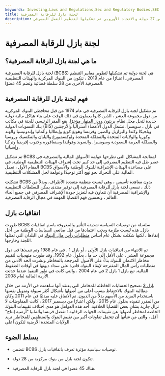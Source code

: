 ```yaml
---
keywords: Investing,Laws and Regulations,Sec and Regulatory Bodies,SEC
title: لجنة بازل للرقابة المصرفية
description: لجنة بازل للرقابة المصرفية هي لجنة دولية مكونة من مصرفيين مركزيين من 27 دولة والاتحاد الأوروبي تم تشكيلها لتنظيم العمل المصرفي.
---
```


# لجنة بازل للرقابة المصرفية
## ما هي لجنة بازل للرقابة المصرفية؟

لجنة بازل للرقابة المصرفية (BCBS) هي لجنة دولية تم تشكيلها لتطوير معايير التنظيم المصرفي. اعتبارًا من عام 2019 ، تتكون من البنوك المركزية والهيئات التنظيمية المصرفية الأخرى من 28 سلطة قضائية وتضم 45 عضوًا.

## فهم لجنة بازل للرقابة المصرفية

تم تشكيل لجنة بازل للرقابة المصرفية في عام 1974 من قبل محافظي البنوك المركزية من دول مجموعة العشر ، الذين كانوا يعملون في ذلك الوقت على بناء هياكل مالية دولية جديدة لتحل محل نظام [بريتون وودز المنهار مؤخرًا](/brettonwoodsagreement). يقع المقر الرئيسي للجنة في مكاتب بنك التسويات الدولية (BIS) في بازل ، سويسرا. تشمل الدول الأعضاء أستراليا والأرجنتين وبلجيكا وكندا والبرازيل والصين وفرنسا وهونغ كونغ وإيطاليا وألمانيا وإندونيسيا والهند وكوريا والولايات المتحدة والمملكة المتحدة ولوكسمبورغ واليابان والمكسيك وروسيا والمملكة العربية السعودية وسويسرا. والسويد وهولندا وسنغافورة وجنوب إفريقيا وتركيا وإسبانيا.

تم تشكيل BCBS لمعالجة المشاكل التي تطرحها عولمة الأسواق المالية والمصرفية في عصر ظل فيه التنظيم المصرفي إلى حد كبير تحت إشراف الهيئات التنظيمية الوطنية. في المقام الأول ، تعمل BCBS على مساعدة الهيئات الإشرافية للبنوك الوطنية والأسواق المالية على التحرك نحو نهج أكثر توحيدًا وعولمة لحل المشكلات التنظيمية.

تشكلت BCBS بدون معاهدة تأسيس ، وهي ليست منظمة متعددة الأطراف. وبدلاً من ذلك ، تسعى لجنة بازل للرقابة المصرفية إلى توفير منتدى يمكن للسلطات التنظيمية والإشرافية المصرفية أن تتعاون فيه لتعزيز جودة الإشراف المصرفي في جميع أنحاء العالم ، وتحسين فهم القضايا المهمة في مجال الرقابة المصرفية.

## اتفاقيات بازل

طورت BCBS سلسلة من توصيات السياسة شديدة التأثير والمعروفة باسم اتفاقيات بازل. هذه ليست ملزمة ويجب اعتمادها من قبل صانعي السياسات الوطنية من أجل إنفاذها ، لكنها شكلت بشكل عام أساس [متطلبات رأس مال البنوك](/capitalrequirement) في البلدان التي تمثلها اللجنة وخارجها.

تم الانتهاء من اتفاقيات بازل الأولى ، أو بازل 1 ، في عام 1988 وتم تنفيذها في دول مجموعة العشر ، على الأقل إلى حد ما ، بحلول عام 1992. وقد طورت منهجيات لتقييم مخاطر الائتمان للبنوك بناءً على الأصول المرجحة بالمخاطر ونشرت الحد الأدنى من متطلبات رأس المال المقترحة لإبقاء البنوك قادرة على سداد ديونها في أوقات الضغوط المالية. تبع بازل 1 بازل 2 في عام 2004 ، والتي كانت في طور التنفيذ عندما حدثت الأزمة المالية لعام 2008.

[بازل 3](/basell-iii) تصحيح الحسابات الخاطئة للمخاطر التي يعتقد أنها ساهمت في الأزمة من خلال مطالبة البنوك بالاحتفاظ بنسب أعلى من أصولها بأشكال أكثر سيولة وتمويل نفسها باستخدام المزيد من الأسهم بدلاً من الديون. تم الاتفاق عليه مبدئيًا في عام 2011 وكان من المقرر تنفيذه بحلول عام 2015 ، ولكن اعتبارًا من ديسمبر 2017 ، كانت المفاوضات لا تزال جارية بشأن بعض القضايا الخلافية. أحد هذه العوامل هو مدى اختلاف تقييمات البنوك الخاصة لمخاطر أصولها عن تقييمات الجهات الرقابية ؛ تفضل فرنسا وألمانيا "أرضية إنتاج" أقل ، والتي من شأنها أن تتحمل تفاوتات أكبر بين تقييم البنوك والمنظمين للمخاطر. تريد الولايات المتحدة الأرضية لتكون أعلى.

## يسلط الضوء

- تتضمن BCBS توصيات سياسية مؤثرة تعرف باتفاقيات بازل.

- تتكون لجنة بازل من بنوك مركزية من 28 دولة.

- هناك 45 عضوا في لجنة بازل للرقابة المصرفية.

